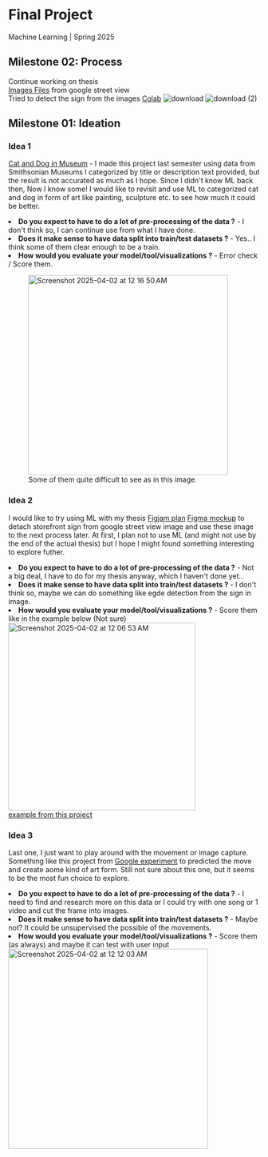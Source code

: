 # Final Project
Machine Learning | Spring 2025

## Milestone 02: Process
Continue working on thesis<br>
[Images Files](https://github.com/monsichasris/thesis/tree/main/public/street_view_images) from google street view<br>
Tried to detect the sign from the images [Colab](https://colab.research.google.com/drive/13NEVTO0-jVZzd8Inwl_DPUeSw6_Uf6K9?usp=sharing)
![download](https://github.com/user-attachments/assets/c1b5455f-d6fc-4f7f-a4d5-665c63922542)
![download (2)](https://github.com/user-attachments/assets/ec573cd3-dfac-4d7d-9198-9d1d6928d5dd)

## Milestone 01: Ideation

### Idea 1
[Cat and Dog in Museum](https://monsichasris.github.io/major-studio-1/project01/) - I made this project last semester using data from Smithsonian Museums
I categorized by title or description text provided, but the result is not accurated as much as I hope. Since I didn't know ML back then, Now I know some!
I would like to revisit and use ML to categorized cat and dog in form of art like painting, sculpture etc. to see how much it could be better.
<br><li>**Do you expect to have to do a lot of pre-processing of the data ?** - I don't think so, I can continue use from what I have done.
<br><li>**Does it make sense to have data split into train/test datasets ?** - Yes.. I think some of them clear enough to be a train.
<br><li>**How would you evaluate your model/tool/visualizations ?** - Error check / Score them.
<br>
<figure>
<img width="400" alt="Screenshot 2025-04-02 at 12 16 50 AM" src="https://github.com/user-attachments/assets/70d6630d-17bb-41a6-9287-e3ab149f39ab" /><br>
<figcaption>Some of them quite difficult to see as in this image.</figcaption>
</figure>



### Idea 2
I would like to try using ML with my thesis [Figjam plan](https://www.figma.com/board/BmwD3vAI49ilARm5Hjtvlb/MSDV-Thesis?node-id=0-1&t=VEDuu5HaAwv5g53Y-1) [Figma mockup](https://www.figma.com/proto/opzcJnmFgAs0uTJeLV0gQa/MSDV-Thesis?page-id=111%3A381&node-id=136-1940&p=f&viewport=793%2C200%2C0.37&t=IweLaJA6QaEFmdzR-1&scaling=min-zoom&content-scaling=fixed&starting-point-node-id=136%3A1940) to detach storefront sign from google street view image and use these image to the next process later. 
At first, I plan not to use ML (and might not use by the end of the actual thesis) but I hope I might found something interesting to explore futher.
<br><li>**Do you expect to have to do a lot of pre-processing of the data ?** - Not a big deal, I have to do for my thesis anyway, which I haven't done yet..
<br><li>**Does it make sense to have data split into train/test datasets ?** - I don't think so, maybe we can do something like egde detection from the sign in image.
<br><li>**How would you evaluate your model/tool/visualizations ?** - Score them like in the example below (Not sure)
<br>
<img width="375" alt="Screenshot 2025-04-02 at 12 06 53 AM" src="https://github.com/user-attachments/assets/987c21c8-a28e-4fe7-b66a-f2e74ce5f5ed" /><br>
[example from this project](https://hongqianli101.github.io/signageproject/index.html)


### Idea 3
Last one, I just want to play around with the movement or image capture. Something like this project from [Google experiment](https://experiments.withgoogle.com/move-mirror) to predicted the move and create aome kind of art form. Still not sure about this one, but it seems to be the most fun choice to explore.
<br><li>**Do you expect to have to do a lot of pre-processing of the data ?** - I need to find and research more on this data or I could try with one song or 1 video and cut the frame into images.
<br><li>**Does it make sense to have data split into train/test datasets ?** - Maybe not? It could be unsupervised the possible of the movements.
<br><li>**How would you evaluate your model/tool/visualizations ?** - Score them (as always) and maybe it can test with user input
<br>
<img width="400px" alt="Screenshot 2025-04-02 at 12 12 03 AM" src="https://github.com/user-attachments/assets/c14f46b2-7df5-4b9f-a7fd-3c648d07be01"/>
